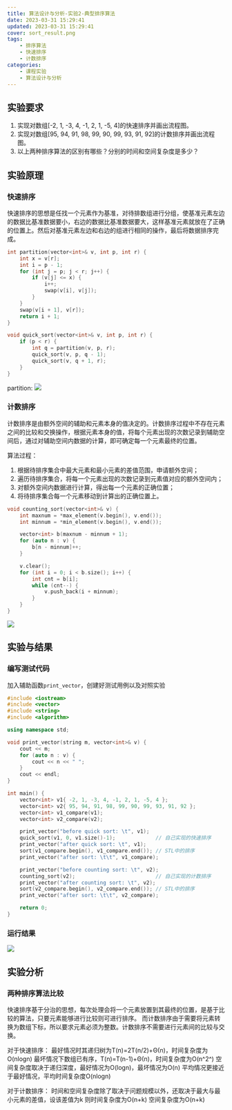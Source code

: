 ```yaml
---
title: 算法设计与分析-实验2-典型排序算法
date: 2023-03-31 15:29:41
updated: 2023-03-31 15:29:41
cover: sort_result.png
tags:
    - 排序算法
    - 快速排序
    - 计数排序
categories:
    - 课程实验
    - 算法设计与分析
---
```


## 实验要求

1. 实现对数组[-2, 1, -3, 4, -1, 2, 1, -5, 4]的快速排序并画出流程图。
2. 实现对数组[95, 94, 91, 98, 99, 90, 99, 93, 91, 92]的计数排序并画出流程图。
3. 以上两种排序算法的区别有哪些？分别的时间和空间复杂度是多少？

## 实验原理

### 快速排序
快速排序的思想是任找一个元素作为基准，对待排数组进行分组，使基准元素左边的数据比基准数据要小，右边的数据比基准数据要大，这样基准元素就放在了正确的位置上。然后对基准元素左边和右边的组进行相同的操作，最后将数据排序完成。

```C++
int partition(vector<int>& v, int p, int r) {
	int x = v[r];
	int i = p - 1;
	for (int j = p; j < r; j++) {
		if (v[j] <= x) {
			i++;
			swap(v[i], v[j]);
		}
	}
	swap(v[i + 1], v[r]);
	return i + 1;
}

void quick_sort(vector<int>& v, int p, int r) {
	if (p < r) {
		int q = partition(v, p, r);
		quick_sort(v, p, q - 1);
		quick_sort(v, q + 1, r);
	}
}
```

partition:
![](partition.png)

### 计数排序
计数排序是由额外空间的辅助和元素本身的值决定的。计数排序过程中不存在元素之间的比较和交换操作，根据元素本身的值，将每个元素出现的次数记录到辅助空间后，通过对辅助空间内数据的计算，即可确定每一个元素最终的位置。

算法过程：
1. 根据待排序集合中最大元素和最小元素的差值范围，申请额外空间；
2. 遍历待排序集合，将每一个元素出现的次数记录到元素值对应的额外空间内；
3. 对额外空间内数据进行计算，得出每一个元素的正确位置；
4. 将待排序集合每一个元素移动到计算出的正确位置上。

```C++
void counting_sort(vector<int>& v) {
	int maxnum = *max_element(v.begin(), v.end());
	int minnum = *min_element(v.begin(), v.end());

	vector<int> b(maxnum - minnum + 1);
	for (auto n : v) {
		b[n - minnum]++;
	}

	v.clear();
	for (int i = 0; i < b.size(); i++) {
		int cnt = b[i];
		while (cnt--) {
			v.push_back(i + minnum);
		}
	}
}
```

![](counting_sort.png)

## 实验与结果

### 编写测试代码
加入辅助函数`print_vector`，创建好测试用例以及对照实验
```C++
#include <iostream>
#include <vector>
#include <string>
#include <algorithm>

using namespace std;

void print_vector(string m, vector<int>& v) {
	cout << m;
	for (auto n : v) {
		cout << n << " ";
	}
	cout << endl;
}

int main() {
	vector<int> v1{ -2, 1, -3, 4, -1, 2, 1, -5, 4 };
	vector<int> v2{ 95, 94, 91, 98, 99, 90, 99, 93, 91, 92 };
	vector<int> v1_compare(v1);
	vector<int> v2_compare(v2);

	print_vector("before quick sort: \t", v1);
	quick_sort(v1, 0, v1.size()-1);             // 自己实现的快速排序
	print_vector("after quick sort: \t", v1);
	sort(v1_compare.begin(), v1_compare.end()); // STL中的排序
	print_vector("after sort: \t\t", v1_compare);

	print_vector("before counting sort: \t", v2);
	counting_sort(v2);                          // 自己实现的计数排序
	print_vector("after counting sort: \t", v2);
	sort(v2_compare.begin(), v2_compare.end()); // STL中的排序
	print_vector("after sort: \t\t", v2_compare);

	return 0;
}
```

### 运行结果

![](sort_result.png)

## 实验分析

### 两种排序算法比较

快速排序基于分治的思想，每次处理会将一个元素放置到其最终的位置，是基于比较的算法，只要元素能够进行比较则可进行排序。
而计数排序由于需要将元素转换为数组下标，所以要求元素必须为整数。计数排序不需要进行元素间的比较与交换。

对于快速排序：
最好情况时其递归树为T(n)=2T(n/2)+Θ(n)，时间复杂度为O(nlogn)
最坏情况下数组已有序，T(n)=T(n-1)+Θ(n)，时间复杂度为O(n^2^)
空间复杂度取决于递归深度，最好情况为O(logn)，最坏情况为O(n)
平均情况更接近于最好情况，平均时间复杂度O(nlogn)

对于计数排序：
时间和空间复杂度除了取决于问题规模以外，还取决于最大与最小元素的差值，设该差值为k
则时间复杂度为O(n+k)
空间复杂度为O(n+k)
